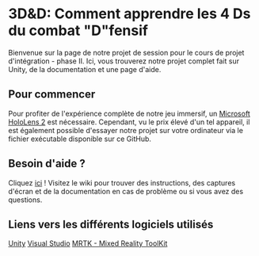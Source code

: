 # 3D&D: Comment apprendre les 4 Ds du combat "D"fensif

Bienvenue sur la page de notre projet de session pour le cours de projet d'intégration - phase II. Ici, vous trouverez notre projet complet fait sur Unity, de la documentation et une page d'aide.
 
## Pour commencer

Pour profiter de l'expérience complète de notre jeu immersif, un [Microsoft HoloLens 2](https://www.microsoft.com/fr-ca/hololens) est nécessaire. Cependant, vu le prix élevé d'un tel appareil, il est également
possible d'essayer notre projet sur votre ordinateur via le fichier exécutable disponible sur ce GitHub.

## Besoin d'aide ?

Cliquez [ici](https://github.com/anneju93/Projet_HoloLens/wiki) !
Visitez le wiki pour trouver des instructions, des captures d'écran et de la documentation en cas de problème ou si vous avez des questions.

## Liens vers les différents logiciels utilisés

[Unity](https://unity.com/)
[Visual Studio](https://visualstudio.microsoft.com/)
[MRTK - Mixed Reality ToolKit](https://github.com/Microsoft/MixedRealityToolkit-Unity)


